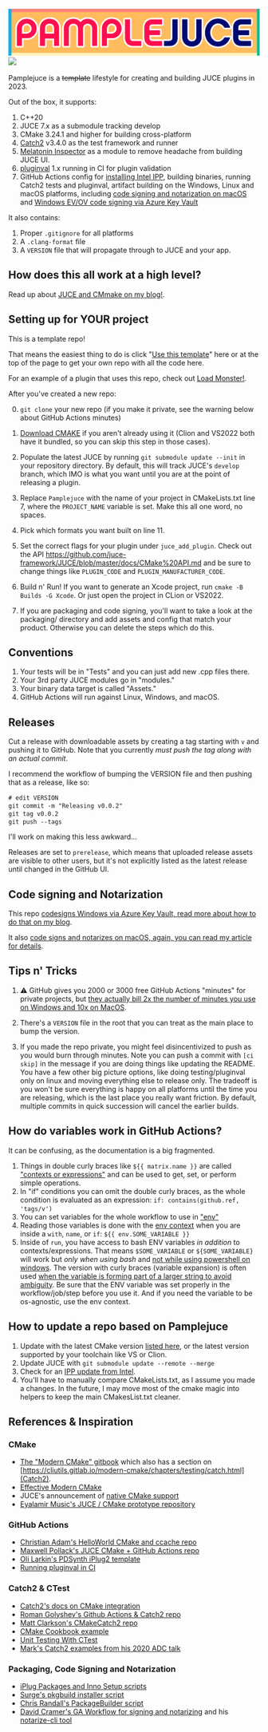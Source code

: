 ![PAMPLEJUCE](pamplejuce.png)
[![](https://github.com/sudara/pamplejuce/workflows/Pamplejuce/badge.svg)](https://github.com/sudara/pamplejuce/actions)

Pamplejuce is a ~~template~~ lifestyle for creating and building JUCE plugins in 2023.

Out of the box, it supports:

1. C++20
2. JUCE 7.x as a submodule tracking develop
3. CMake 3.24.1 and higher for building cross-platform
4. [Catch2](https://github.com/catchorg/Catch2) v3.4.0 as the test framework and runner
5. [Melatonin Inspector](github.com/sudara/melatonin_inspector) as a module to remove headache from building JUCE UI.
5. [pluginval](http://github.com/tracktion/pluginval) 1.x running in CI for plugin validation
6. GitHub Actions config for [installing Intel IPP](https://www.intel.com/content/www/us/en/developer/tools/oneapi/ipp.html), building binaries, running Catch2 tests and pluginval, artifact building on the Windows, Linux and macOS platforms, including [code signing and notarization on macOS](https://melatonin.dev/blog/how-to-code-sign-and-notarize-macos-audio-plugins-in-ci/) and [Windows EV/OV code signing via Azure Key Vault](https://melatonin.dev/blog/how-to-code-sign-windows-installers-with-an-ev-cert-on-github-actions/)

It also contains:

1. Proper `.gitignore` for all platforms
2. A `.clang-format` file 
3. A `VERSION` file that will propagate through to JUCE and your app.

## How does this all work at a high level?

Read up about [JUCE and CMmake on my blog!](https://melatonin.dev/blog/how-to-use-cmake-with-juce/).


## Setting up for YOUR project

This is a template repo! 

That means the easiest thing to do is  click "[Use this template](https://github.com/sudara/pamplejuce/generate)" here or at the top of the page to get your own repo with all the code here.

For an example of a plugin that uses this repo, check out [Load Monster!](https://github.com/sudara/load_monster_plugin).

After you've created a new repo:

0. `git clone` your new repo (if you make it private, see the warning below about GitHub Actions minutes)

1. [Download CMAKE](https://cmake.org/download/) if you aren't already using it (Clion and VS2022 both have it bundled, so you can skip this step in those cases).

2. Populate the latest JUCE by running `git submodule update --init` in your repository directory. By default, this will track JUCE's `develop` branch, which IMO is what you want until you are at the point of releasing a plugin.

3. Replace `Pamplejuce` with the name of your project in CMakeLists.txt line 7, where the `PROJECT_NAME` variable is set. Make this all one word, no spaces. 

4. Pick which formats you want built on line 11.

5. Set the correct flags for your plugin under `juce_add_plugin`. Check out the API https://github.com/juce-framework/JUCE/blob/master/docs/CMake%20API.md and be sure to change things like `PLUGIN_CODE` and `PLUGIN_MANUFACTURER_CODE`.
6. Build n' Run! If you want to generate an Xcode project, run `cmake -B Builds -G Xcode`. Or just open the project in CLion or VS2022.

7. If you are packaging and code signing, you'll want to take a look at the packaging/ directory and add assets and config that match your product. Otherwise you can delete the steps which do this.

## Conventions

1. Your tests will be in "Tests" and you can just add new .cpp files there.
2. Your 3rd party JUCE modules go in "modules."
3. Your binary data target is called "Assets."
4. GitHub Actions will run against Linux, Windows, and macOS.

## Releases

Cut a release with downloadable assets by creating a tag starting with `v` and pushing it to GitHub. Note that you currently *must push the tag along with an actual commit*.

I recommend the workflow of bumping the VERSION file and then pushing that as a release, like so:

```
# edit VERSION
git commit -m "Releasing v0.0.2"
git tag v0.0.2
git push --tags
```

I'll work on making this less awkward...

Releases are set to `prerelease`, which means that uploaded release assets are visible to other users, but it's not explicitly listed as the latest release until changed in the GitHub UI.

## Code signing and Notarization

This repo [codesigns Windows via Azure Key Vault, read more about how to do that on my blog](https://melatonin.dev/blog/how-to-code-sign-windows-installers-with-an-ev-cert-on-github-actions/).

It also [code signs and notarizes on macOS, again, you can read my article for details](https://melatonin.dev/blog/how-to-code-sign-and-notarize-macos-audio-plugins-in-ci/).


## Tips n' Tricks

1. :warning: GitHub gives you 2000 or 3000 free GitHub Actions "minutes" for private projects, but [they actually bill 2x the number of minutes you use on Windows and 10x on MacOS](https://docs.github.com/en/free-pro-team@latest/github/setting-up-and-managing-billing-and-payments-on-github/about-billing-for-github-actions#about-billing-for-github-actions).

2. There's a `VERSION` file in the root that you can treat as the main place to bump the version.

3. If you made the repo private, you might feel disincentivized to push as you would burn through minutes. Note you can push a commit with `[ci skip]` in the message if you are doing things like updating the README. You have a few other big picture options, like doing testing/pluginval only on linux and moving everything else to release only. The tradeoff is you won't be sure everything is happy on all platforms until the time you are releasing, which is the last place you really want friction. By default, multiple commits in quick succession will cancel the earlier builds.

## How do variables work in GitHub Actions?

It can be confusing, as the documentation is a big fragmented.

1. Things in double curly braces like `${{ matrix.name }}` are called ["contexts or expressions"](https://docs.github.com/en/free-pro-team@latest/actions/reference/context-and-expression-syntax-for-github-actions) and can be used to get, set, or perform simple operations.
2. In "if" conditions you can omit the double curly braces, as the whole condition is evaluated as an expression: `if: contains(github.ref, 'tags/v')`
3. You can set variables for the whole workflow to use in ["env"](https://docs.github.com/en/free-pro-team@latest/actions/reference/workflow-syntax-for-github-actions#env)
4. Reading those variables is done with the [env context](https://docs.github.com/en/free-pro-team@latest/actions/reference/context-and-expression-syntax-for-github-actions#env-context) when you are inside a `with`, `name`, or `if`: `${{ env.SOME_VARIABLE }}`
5. Inside of `run`, you have access to bash ENV variables *in addition* to contexts/expressions. That means `$SOME_VARIABLE` or `${SOME_VARIABLE}` will work but *only when using bash* and [not while using powershell on windows](https://docs.github.com/en/free-pro-team@latest/actions/reference/workflow-syntax-for-github-actions#using-a-specific-shell). The version with curly braces (variable expansion) is often used [when the variable is forming part of a larger string to avoid ambiguity](https://stackoverflow.com/questions/8748831/when-do-we-need-curly-braces-around-shell-variables). Be sure that the ENV variable was set properly in the workflow/job/step before you use it. And if you need the variable to be os-agnostic, use the env context.

## How to update a repo based on Pamplejuce

1. Update with the latest CMake version [listed here](https://github.com/lukka/get-cmake), or the latest version supported by your toolchain like VS or Clion.
2. Update JUCE with `git submodule update --remote --merge`
3. Check for an [IPP update from Intel](https://github.com/oneapi-src/oneapi-ci/blob/master/.github/workflows/build_all.yml#L10).
4. You'll have to manually compare CMakeLists.txt, as I assume you made a changes. In the future, I may move most of the cmake magic into helpers to keep the main CMakesList.txt cleaner. 

## References & Inspiration

### CMake

* [The "Modern CMake" gitbook](https://cliutils.gitlab.io/) which also has a section on [https://cliutils.gitlab.io/modern-cmake/chapters/testing/catch.html](Catch2).
* [Effective Modern CMake](https://gist.github.com/mbinna/c61dbb39bca0e4fb7d1f73b0d66a4fd1)
* JUCE's announcement of [native CMake support](https://forum.juce.com/t/native-built-in-cmake-support-in-juce/38700)
* [Eyalamir Music's JUCE / CMake prototype repository](https://github.com/eyalamirmusic/JUCECmakeRepoPrototype)

### GitHub Actions

* [Christian Adam's HelloWorld CMake and ccache repo](https://github.com/cristianadam/HelloWorld)
* [Maxwell Pollack's JUCE CMake + GitHub Actions repo](https://github.com/maxwellpollack/juce-plugin-ci)
* [Oli Larkin's PDSynth iPlug2 template](https://github.com/olilarkin/PDSynth)
* [Running pluginval in CI](https://github.com/Tracktion/pluginval/blob/develop/docs/Adding%20pluginval%20to%20CI.md)

### Catch2 & CTest

* [Catch2's docs on CMake integration](https://github.com/catchorg/Catch2/blob/devel/docs/cmake-integration.md)
* [Roman Golyshev's Github Actions & Catch2 repo](https://github.com/fedochet/github-actions-cpp-test)
* [Matt Clarkson's CMakeCatch2 repo](https://github.com/MattClarkson/CMakeCatch2)
* [CMake Cookbook example](https://github.com/dev-cafe/cmake-cookbook/tree/master/chapter-04/recipe-02/cxx-example)
* [Unit Testing With CTest](https://bertvandenbroucke.netlify.app/2019/12/12/unit-testing-with-ctest/)
* [Mark's Catch2 examples from his 2020 ADC talk](https://github.com/Sinecure-Audio/TestsTalk)

### Packaging, Code Signing and Notarization 

* [iPlug Packages and Inno Setup scripts](https://github.com/olilarkin/wdl-ol/tree/master/IPlugExamples/IPlugEffect/installer)
* [Surge's pkgbuild installer script](https://github.com/kurasu/surge/blob/master/installer_mac/make_installer.sh)
* [Chris Randall's PackageBuilder script](https://forum.juce.com/t/vst-installer/16654/15)
* [David Cramer's GA Workflow for signing and notarizing](https://medium.com/better-programming/indie-mac-app-devops-with-github-actions-b16764a3ebe7) and his [notarize-cli tool](https://github.com/bacongravy/notarize-cli)
